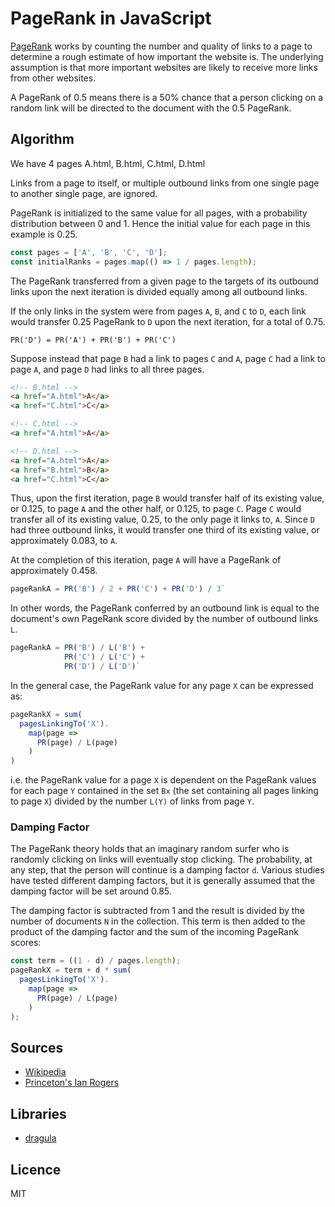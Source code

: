 # PageRank in JavaScript

[PageRank](https://en.wikipedia.org/wiki/PageRank) works by counting the number and quality of links to a page to determine a rough estimate of how important the website is.
The underlying assumption is that more important websites are likely to receive more links from other websites.

A PageRank of 0.5 means there is a 50% chance that a person clicking on a random link will be directed to the document with the 0.5 PageRank.

## Algorithm

We have 4 pages A.html, B.html, C.html, D.html

Links from a page to itself, or multiple outbound links from one single page to another single page, are ignored.

PageRank is initialized to the same value for all pages, with a probability distribution between 0 and 1. Hence the initial value for each page in this example is 0.25.

```js
const pages = ['A', 'B', 'C', 'D'];
const initialRanks = pages.map(() => 1 / pages.length);
```

The PageRank transferred from a given page to the targets of its outbound links upon the next iteration is divided equally among all outbound links.

If the only links in the system were from pages `A`, `B`, and `C` to `D`, each link would transfer 0.25 PageRank to `D` upon the next iteration, for a total of 0.75.

`PR('D') = PR('A') + PR('B') + PR('C')`

Suppose instead that page `B` had a link to pages `C` and `A`, page `C` had a link to page `A`, and page `D` had links to all three pages.

```html
<!-- B.html -->
<a href="A.html">A</a>
<a href="C.html">C</a>

<!-- C.html -->
<a href="A.html">A</a>

<!-- D.html -->
<a href="A.html">A</a>
<a href="B.html">B</a>
<a href="C.html">C</a>
```

Thus, upon the first iteration, page `B` would transfer half of its existing value, or 0.125, to page `A` and the other half, or 0.125, to page `C`. Page `C` would transfer all of its existing value, 0.25, to the only page it links to, `A`. Since `D` had three outbound links, it would transfer one third of its existing value, or approximately 0.083, to `A`.

At the completion of this iteration, page `A` will have a PageRank of approximately 0.458.

```js
pageRankA = PR('B') / 2 + PR('C') + PR('D') / 3`
```

In other words, the PageRank conferred by an outbound link is equal to the document's own PageRank score divided by the number of outbound links `L`.

```js
pageRankA = PR('B') / L('B') +
            PR('C') / L('C') +
            PR('D') / L('D')`
```

In the general case, the PageRank value for any page `X` can be expressed as:

```js
pageRankX = sum(
  pagesLinkingTo('X').
    map(page =>
      PR(page) / L(page)
    )
)
```

i.e. the PageRank value for a page `X` is dependent on the PageRank values for each page `Y` contained in the set `Bx` (the set containing all pages linking to page `X`) divided by the number `L(Y)` of links from page `Y`.

### Damping Factor

The PageRank theory holds that an imaginary random surfer who is randomly clicking on links will eventually stop clicking. The probability, at any step, that the person will continue is a damping factor `d`. Various studies have tested different damping factors, but it is generally assumed that the damping factor will be set around 0.85.

The damping factor is subtracted from 1 and the result is divided by the number of documents `N` in the collection. This term is then added to the product of the damping factor and the sum of the incoming PageRank scores:

```js
const term = ((1 - d) / pages.length);
pageRankX = term + d * sum(
  pagesLinkingTo('X').
    map(page =>
      PR(page) / L(page)
    )
);
```

## Sources

- [Wikipedia](https://en.wikipedia.org/wiki/PageRank)
- [Princeton's Ian Rogers](http://www.cs.princeton.edu/~chazelle/courses/BIB/pagerank.htm)

## Libraries

- [dragula](https://github.com/bevacqua/dragula)

## Licence

MIT